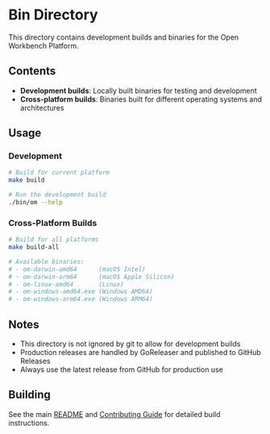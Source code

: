 # Bin Directory

This directory contains development builds and binaries for the Open Workbench Platform.

## Contents

- **Development builds**: Locally built binaries for testing and development
- **Cross-platform builds**: Binaries built for different operating systems and architectures

## Usage

### Development

```bash
# Build for current platform
make build

# Run the development build
./bin/om --help
```

### Cross-Platform Builds

```bash
# Build for all platforms
make build-all

# Available binaries:
# - om-darwin-amd64      (macOS Intel)
# - om-darwin-arm64      (macOS Apple Silicon)
# - om-linux-amd64       (Linux)
# - om-windows-amd64.exe (Windows AMD64)
# - om-windows-arm64.exe (Windows ARM64)
```

## Notes

- This directory is not ignored by git to allow for development builds
- Production releases are handled by GoReleaser and published to GitHub Releases
- Always use the latest release from GitHub for production use

## Building

See the main [README](../README.md) and [Contributing Guide](../docs/CONTRIBUTING.md) for detailed build instructions.

